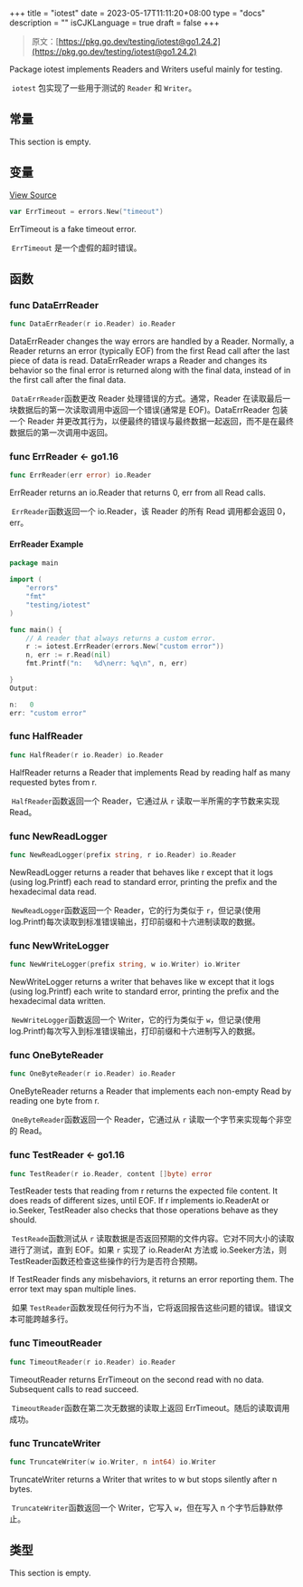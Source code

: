 +++
title = "iotest"
date = 2023-05-17T11:11:20+08:00
type = "docs"
description = ""
isCJKLanguage = true
draft = false
+++
> 原文：[https://pkg.go.dev/testing/iotest@go1.24.2](https://pkg.go.dev/testing/iotest@go1.24.2)

Package iotest implements Readers and Writers useful mainly for testing.

​	`iotest` 包实现了一些用于测试的 `Reader` 和 `Writer`。

## 常量 

This section is empty.

## 变量

[View Source](https://cs.opensource.google/go/go/+/go1.20.1:src/testing/iotest/reader.go;l=74)

``` go 
var ErrTimeout = errors.New("timeout")
```

ErrTimeout is a fake timeout error.

​	`ErrTimeout` 是一个虚假的超时错误。

## 函数

### func DataErrReader 

``` go 
func DataErrReader(r io.Reader) io.Reader
```

DataErrReader changes the way errors are handled by a Reader. Normally, a Reader returns an error (typically EOF) from the first Read call after the last piece of data is read. DataErrReader wraps a Reader and changes its behavior so the final error is returned along with the final data, instead of in the first call after the final data.

​	`DataErrReader`函数更改 Reader 处理错误的方式。通常，Reader 在读取最后一块数据后的第一次读取调用中返回一个错误(通常是 EOF)。DataErrReader 包装一个 Reader 并更改其行为，以便最终的错误与最终数据一起返回，而不是在最终数据后的第一次调用中返回。

### func ErrReader  <- go1.16

``` go 
func ErrReader(err error) io.Reader
```

ErrReader returns an io.Reader that returns 0, err from all Read calls.

​	`ErrReader`函数返回一个 io.Reader，该 Reader 的所有 Read 调用都会返回 0，err。

#### ErrReader Example
``` go 
package main

import (
	"errors"
	"fmt"
	"testing/iotest"
)

func main() {
	// A reader that always returns a custom error.
	r := iotest.ErrReader(errors.New("custom error"))
	n, err := r.Read(nil)
	fmt.Printf("n:   %d\nerr: %q\n", n, err)

}
Output:

n:   0
err: "custom error"
```

### func HalfReader 

``` go 
func HalfReader(r io.Reader) io.Reader
```

HalfReader returns a Reader that implements Read by reading half as many requested bytes from r.

​	`HalfReader`函数返回一个 Reader，它通过从 `r` 读取一半所需的字节数来实现 Read。

### func NewReadLogger 

``` go 
func NewReadLogger(prefix string, r io.Reader) io.Reader
```

NewReadLogger returns a reader that behaves like r except that it logs (using log.Printf) each read to standard error, printing the prefix and the hexadecimal data read.

​	`NewReadLogger`函数返回一个 Reader，它的行为类似于 `r`，但记录(使用 log.Printf)每次读取到标准错误输出，打印前缀和十六进制读取的数据。

### func NewWriteLogger 

``` go 
func NewWriteLogger(prefix string, w io.Writer) io.Writer
```

NewWriteLogger returns a writer that behaves like w except that it logs (using log.Printf) each write to standard error, printing the prefix and the hexadecimal data written.

​	`NewWriteLogger`函数返回一个 Writer，它的行为类似于 `w`，但记录(使用 log.Printf)每次写入到标准错误输出，打印前缀和十六进制写入的数据。

### func OneByteReader 

``` go 
func OneByteReader(r io.Reader) io.Reader
```

OneByteReader returns a Reader that implements each non-empty Read by reading one byte from r.

​	`OneByteReader`函数返回一个 Reader，它通过从 `r` 读取一个字节来实现每个非空的 Read。

### func TestReader  <- go1.16

``` go 
func TestReader(r io.Reader, content []byte) error
```

TestReader tests that reading from r returns the expected file content. It does reads of different sizes, until EOF. If r implements io.ReaderAt or io.Seeker, TestReader also checks that those operations behave as they should.

​	`TestReade`函数测试从 `r` 读取数据是否返回预期的文件内容。它对不同大小的读取进行了测试，直到 EOF。如果 `r` 实现了 io.ReaderAt 方法或 io.Seeker方法，则 TestReader函数还检查这些操作的行为是否符合预期。

If TestReader finds any misbehaviors, it returns an error reporting them. The error text may span multiple lines.

​	如果 `TestReader`函数发现任何行为不当，它将返回报告这些问题的错误。错误文本可能跨越多行。

### func TimeoutReader 

``` go 
func TimeoutReader(r io.Reader) io.Reader
```

TimeoutReader returns ErrTimeout on the second read with no data. Subsequent calls to read succeed.

​	`TimeoutReader`函数在第二次无数据的读取上返回 ErrTimeout。随后的读取调用成功。

### func TruncateWriter 

``` go 
func TruncateWriter(w io.Writer, n int64) io.Writer
```

TruncateWriter returns a Writer that writes to w but stops silently after n bytes.

​	`TruncateWriter`函数返回一个 Writer，它写入 `w`，但在写入 n 个字节后静默停止。

## 类型

This section is empty.